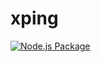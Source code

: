 # xping
[![Node.js Package](https://github.com/mokafish/xping/actions/workflows/npm-publish.yml/badge.svg)](https://github.com/mokafish/xping/actions/workflows/npm-publish.yml)
